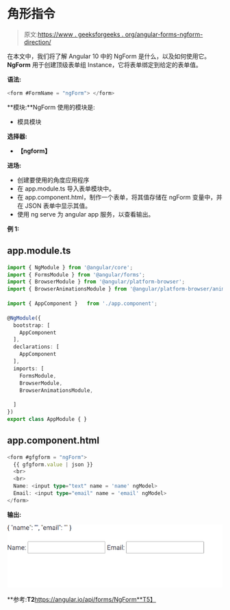 # 角形指令

> 原文:[https://www . geeksforgeeks . org/angular-forms-ngform-direction/](https://www.geeksforgeeks.org/angular-forms-ngform-directive/)

在本文中，我们将了解 Angular 10 中的 NgForm 是什么，以及如何使用它。 **NgForm** 用于创建顶级表单组 Instance，它将表单绑定到给定的表单值。

**语法:**

```ts
<form #FormName = "ngForm"> </form>
```

**模块:**NgForm 使用的模块是:

*   模具模块

**选择器:**

*   **【ngform】**

**进场:**

*   创建要使用的角度应用程序
*   在 app.module.ts 导入表单模块中。
*   在 app.component.html，制作一个表单，将其值存储在 ngForm 变量中，并在 JSON 表单中显示其值。
*   使用 ng serve 为 angular app 服务，以查看输出。

**例 1:**

## app.module.ts

```ts
import { NgModule } from '@angular/core';
import { FormsModule } from '@angular/forms';
import { BrowserModule } from '@angular/platform-browser';
import { BrowserAnimationsModule } from '@angular/platform-browser/animations';

import { AppComponent }   from './app.component';

@NgModule({
  bootstrap: [
    AppComponent
  ],
  declarations: [
    AppComponent
  ],
  imports: [
    FormsModule,
    BrowserModule,
    BrowserAnimationsModule,

  ]
})
export class AppModule { }
```

## app.component.html

```ts
<form #gfgform = "ngForm">
  {{ gfgform.value | json }}
  <br>
  <br>
  Name: <input type="text" name = 'name' ngModel>
  Email: <input type="email" name = 'email' ngModel>
</form>
```

**输出:**

![](img/e18150ea839fe1df8e14d1eaa461556c.png)

**参考:**T2**https://angular.io/api/forms/NgForm**T5】